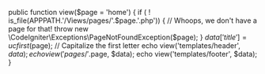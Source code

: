 public function view($page = 'home')
{
if ( ! is_file(APPPATH.'/Views/pages/'.$page.'.php'))
{
// Whoops, we don't have a page for that!
throw new \CodeIgniter\Exceptions\PageNotFoundException($page);
}
$data['title'] = ucfirst($page); // Capitalize the first letter
echo view('templates/header', $data);
echo view('pages/'.$page, $data);
echo view('templates/footer', $data);
}
